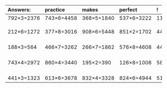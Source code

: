 | Answers: | practice | makes | perfect | ! |
| :--- | :--- | :--- | :--- | :--- |
| 792×3=2376 | 743×6=4458 | 368×5=1840 | 537×6=3222 | 110×8=880 | 
|   |   |   |   |   | 
|   |   |   |   |   | 
|   |   |   |   |   | 
| 212×6=1272 | 377×8=3016 | 908×6=5448 | 851×2=1702 | 448×4=1792 | 
|   |   |   |   |   | 
|   |   |   |   |   | 
|   |   |   |   |   | 
|   |   |   |   |   | 
| 188×3=564 | 466×7=3262 | 266×7=1862 | 576×8=4608 | 446×8=3568 | 
|   |   |   |   |   | 
|   |   |   |   |   | 
|   |   |   |   |   | 
|   |   |   |   |   | 
| 743×4=2972 | 860×4=3440 | 195×2=390 | 126×8=1008 | 586×3=1758 | 
|   |   |   |   |   | 
|   |   |   |   |   | 
|   |   |   |   |   | 
|   |   |   |   |   | 
| 441×3=1323 | 613×6=3678 | 832×4=3328 | 824×6=4944 | 515×4=2060 | 
